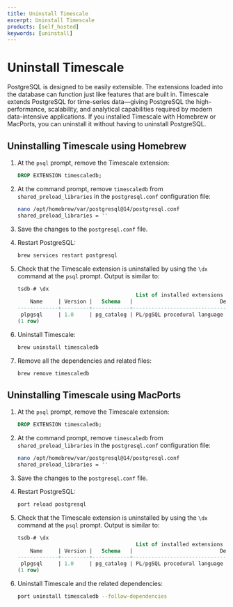 ```yaml
---
title: Uninstall Timescale
excerpt: Uninstall Timescale
products: [self_hosted]
keywords: [uninstall]
---
```


# Uninstall Timescale

PostgreSQL is designed to be easily extensible. The extensions loaded into the
database can function just like features that are built in. Timescale extends
PostgreSQL for time-series data—giving PostgreSQL the high-performance,
scalability, and analytical capabilities required by modern data-intensive
applications. If you installed Timescale with Homebrew or MacPorts, you can
uninstall it without having to uninstall PostgreSQL.

<Procedure>

## Uninstalling Timescale using Homebrew

1.  At the `psql` prompt, remove the Timescale extension:

    ```sql
    DROP EXTENSION timescaledb;
    ```

1.  At the command prompt, remove `timescaledb` from `shared_preload_libraries`
    in the `postgresql.conf` configuration file:

    ```bash
    nano /opt/homebrew/var/postgresql@14/postgresql.conf
    shared_preload_libraries = ''
    ```

1.  Save the changes to the `postgresql.conf` file.

1.  Restart PostgreSQL:

    ```bash
    brew services restart postgresql
    ```

1.  Check that the Timescale extension is uninstalled by using the `\dx`
    command at the `psql` prompt. Output is similar to:

    ```sql
    tsdb-# \dx
                                          List of installed extensions
        Name     | Version |   Schema   |                            Description                            
    -------------+---------+------------+-------------------------------------------------------------------
     plpgsql     | 1.0     | pg_catalog | PL/pgSQL procedural language
    (1 row) 
    ```

1.  Uninstall Timescale:

    ```bash
    brew uninstall timescaledb
    ```

1.  Remove all the dependencies and related files:

    ```bash
    brew remove timescaledb
    ```

</Procedure>

<Procedure>

## Uninstalling Timescale using MacPorts

1.  At the `psql` prompt, remove the Timescale extension:

    ```sql
    DROP EXTENSION timescaledb;
    ```

1.  At the command prompt, remove `timescaledb` from `shared_preload_libraries`
    in the `postgresql.conf` configuration file:

    ```bash
    nano /opt/homebrew/var/postgresql@14/postgresql.conf
    shared_preload_libraries = ''
    ```

1.  Save the changes to the `postgresql.conf` file.

1.  Restart PostgreSQL:

    ```bash
    port reload postgresql
    ```

1.  Check that the Timescale extension is uninstalled by using the `\dx`
    command at the `psql` prompt. Output is similar to:

    ```sql
    tsdb-# \dx
                                          List of installed extensions
        Name     | Version |   Schema   |                            Description                            
    -------------+---------+------------+-------------------------------------------------------------------
     plpgsql     | 1.0     | pg_catalog | PL/pgSQL procedural language
    (1 row) 
    ```

1.  Uninstall Timescale and the related dependencies:

    ```bash
    port uninstall timescaledb --follow-dependencies
    ```

</Procedure>
